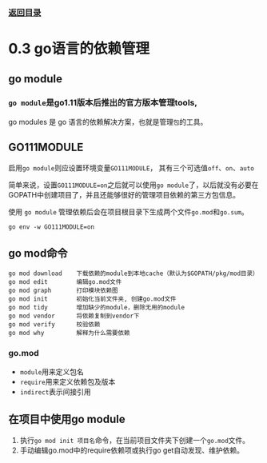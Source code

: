 ### [返回目录](../readme.md)
# 0.3 go语言的依赖管理

## go module

### `go module`是go1.11版本后推出的官方版本管理tools,

go modules 是 go 语言的依赖解决方案，也就是管理`包`的工具。

## GO111MODULE

启用`go module`则应设置环境变量`GO111MODULE`， 其有三个可选值`off`、`on`、`auto`

简单来说，设置`GO111MODULE=on`之后就可以使用`go module`了，以后就没有必要在GOPATH中创建项目了，并且还能够很好的管理项目依赖的第三方包信息。

使用 `go module` 管理依赖后会在项目根目录下生成两个文件`go.mod`和`go.sum`。

```
go env -w GO111MODULE=on
```

## go mod命令

```
go mod download    下载依赖的module到本地cache（默认为$GOPATH/pkg/mod目录）
go mod edit        编辑go.mod文件
go mod graph       打印模块依赖图
go mod init        初始化当前文件夹, 创建go.mod文件
go mod tidy        增加缺少的module，删除无用的module
go mod vendor      将依赖复制到vendor下
go mod verify      校验依赖
go mod why         解释为什么需要依赖
```

### go.mod

+ `module`用来定义包名
+ `require`用来定义依赖包及版本
+ `indirect`表示间接引用

## 在项目中使用go module

1. 执行`go mod init 项目名`命令，在当前项目文件夹下创建一个`go.mod`文件。
2. 手动编辑go.mod中的require依赖项或执行go get自动发现、维护依赖。